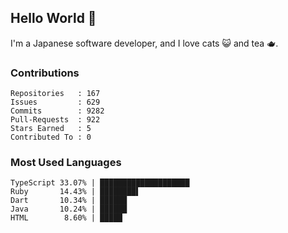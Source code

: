 ## Hello World 👋

I'm a Japanese software developer, and I love cats 😺 and tea 🫖.

### Contributions

    Repositories   : 167
    Issues         : 629
    Commits        : 9282
    Pull-Requests  : 922
    Stars Earned   : 5
    Contributed To : 0

### Most Used Languages

    TypeScript 33.07% | ████████████████████
    Ruby       14.43% | ████████▌
    Dart       10.34% | ██████
    Java       10.24% | ██████
    HTML        8.60% | █████
